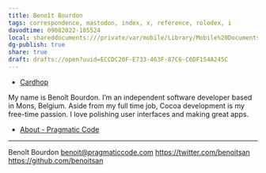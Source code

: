 ```yaml
---
title: Benoît Bourdon
tags: correspondence, mastodon, index, x, reference, rolodex, i
davodtime: 09082022-105524
local: shareddocuments:///private/var/mobile/Library/Mobile%20Documents/iCloud~md~obsidian/Documents/OBSHIDDIAN/drafts/ECCDC20F-E733-463F-87C6-C6DF154A245C.md
dg-publish: true
share: true
draft: drafts://open?uuid=ECCDC20F-E733-463F-87C6-C6DF154A245C
---
```


- [Cardhop](x-cardhop://show?id=contact:64A7CB3D-9F4F-4293-8CE6-DDD9DE37A1EC&contact=Beno%C3%AEt%20Bourdon)

My name is Benoît Bourdon. I’m an independent software developer based in Mons, Belgium.
Aside from my full time job, Cocoa development is my free-time passion. I love polishing user interfaces and making great apps.
- [About - Pragmatic Code](https://pragmaticcode.com/about/)


---

Benoît Bourdon
benoit@pragmaticcode.com
https://twitter.com/benoitsan
https://github.com/benoitsan